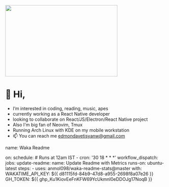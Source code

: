 <kbd><img src="https://c.tenor.com/76XxFDBUu48AAAAC/frustrated-mad.gif" width="352" height="224" /></kbd>




# 👋 Hi,
-  I’m interested in coding, reading, music, apes
-  currently working as a React Native developer
-  looking to collaborate on React/JS/Electron/React Native project
-  Also I'm big fan of Neovim, Tmux
-  Running Arch Linux with KDE on my mobile workstation
- 📫 You can reach me edmondavetisyanw@gmail.com
<!---
edavetisyan/edavetisyan is a ✨ special ✨ repository because its `README.md` (this file) appears on your GitHub profile.
You can click the Preview link to take a look at your changes.
--->

<!--START_SECTION:waka-->
<!--END_SECTION:waka-->

name: Waka Readme

on:
  schedule:
    # Runs at 12am IST
    - cron: '30 18 * * *'
  workflow_dispatch:
jobs:
  update-readme:
    name: Update Readme with Metrics
    runs-on: ubuntu-latest
    steps:
      - uses: anmol098/waka-readme-stats@master
        with:
          WAKATIME_API_KEY: ${{ d81115fd-84b9-47d8-a955-2698f8a07e26 }}
          GH_TOKEN: ${{ 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 }}
